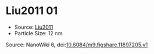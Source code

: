 <a name="material" />

# Liu2011 01
<script type="application/ld+json">
  {
    "@context": "https://schema.org/",
    "@type": "ChemicalSubstance",
    "@id": "https://egonw.github.io/nanowiki/nanowiki82.html#material",
    "http://purl.org/dc/terms/conformsTo":
      {
        "@type": "CreativeWork",
        "@id": "https://bioschemas.org/profiles/ChemicalSubstance/0.4-RELEASE/"
      },
    "identfier": "82",
    "name": "Liu2011 01",
    "url": "https://egonw.github.io/nanowiki/nanowiki82.html#material",
    "sameAs": "http://127.0.0.1/mediawiki/index.php/Special:URIResolver/Liu2011_01"
  }
</script>


* Source: [Liu2011](articleLiu2011.md)
* Particle Size: 12 nm


Source: NanoWiki 6, doi:[10.6084/m9.figshare.11897205.v1](https://doi.org/10.6084/m9.figshare.11897205.v1)
